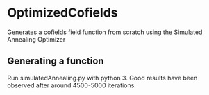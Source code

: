 # OptimizedCofields
Generates a cofields field function from scratch using the Simulated Annealing Optimizer

## Generating a function
Run simulatedAnnealing.py with python 3.  Good results have been observed after around 4500-5000 iterations.
